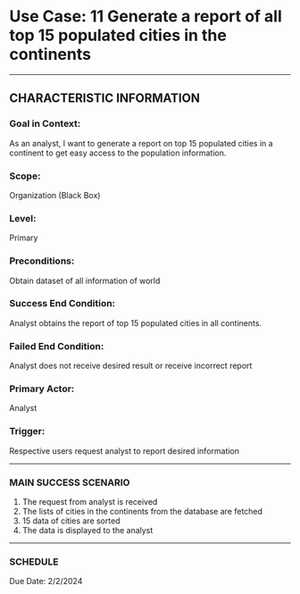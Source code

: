 # Use Case: 11 	Generate a report of all top 15 populated cities in the continents

----------------------
## CHARACTERISTIC INFORMATION
### Goal in Context: 
As an analyst, I want to generate a report on top 15 populated cities in a continent to get easy access to the population information.
### Scope: 
Organization (Black Box)
### Level: 
Primary
### Preconditions: 
Obtain dataset of all information of world
### Success End Condition: 
Analyst obtains the report of top 15 populated cities in all continents.
### Failed End Condition: 
Analyst does not receive desired result or receive incorrect report
### Primary Actor: 
Analyst
### Trigger: 
Respective users request analyst to report desired information

----------------------
### MAIN SUCCESS SCENARIO
1.	The request from analyst is received
2.	The lists of cities in the continents from the database are fetched
3.	15 data of cities are sorted
4.	The data is displayed to the analyst
----------------------
### SCHEDULE
Due Date: 2/2/2024